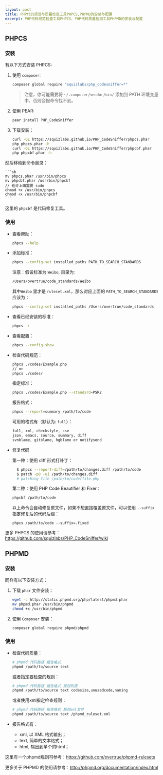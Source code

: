 ```yaml
---
layout: post
title: PHP代码规范与质量检查工具PHPCS,PHPMD的安装与配置
excerpt: PHP代码规范检查工具PHPCS、PHP代码质量检测工具PHPMD的安装与配置
---
```


## PHPCS

### 安装

有以下方式安装 PHPCS:

1. 使用 `composer`:

    ```sh
    composer global require "squizlabs/php_codesniffer=*"
    ```

    > 注意，你可能需要将 `~/.composer/vendor/bin/` 添加到 PATH 环境变量中，否则会报命令找不到。

2. 使用 PEAR:

    ```sh
    pear install PHP_CodeSniffer
    ```

3. 下载安装：

    ```sh
    curl -OL https://squizlabs.github.io/PHP_CodeSniffer/phpcs.phar
    php phpcs.phar -h
    curl -OL https://squizlabs.github.io/PHP_CodeSniffer/phpcbf.phar
    php phpcbf.phar -h
    ```

  然后移动到命令目录：

    ```sh
    mv phpcs.phar /usr/bin/phpcs
    mv phpcbf.phar /usr/bin/phpcbf
    // 也许上面需要 sudo
    chmod +x /usr/bin/phpcs
    chmod +x /usr/bin/phpcbf
    ```

  这里的 `phpcbf` 是代码修复工具。

### 使用

- 查看帮助：

    ```sh
    phpcs --help
    ```

- 添加标准：

    ```sh
    phpcs --config-set installed_paths PATH_TO_SEARCH_STANDARDS
    ```

  注意：假设标准为 `Weibo`, 目录为:

    ```sh
    /Users/overtrue/code_standards/Weibo
    ```

  其中`Weibo` 里才是 `ruleset.xml`，那么对应上面的 `PATH_TO_SEARCH_STANDARDS` 应该为：

    ```sh
    phpcs --config-set installed_paths /Users/overtrue/code_standards
    ```

- 查看已经安装的标准：

    ```sh
    phpcs -i
    ```

- 查看配置：

    ```sh
    phpcs --config-show
    ```

- 检查代码规范：

    ```sh
    phpcs ./codes/Example.php
    // or
    phpcs ./codes/
    ```

  指定标准：

    ```sh
    phpcs ./codes/Example.php --standard=PSR2
    ```

  报告格式：

    ```sh
    phpcs --report=summary /path/to/code
    ```

  可用的格式有（默认为: `full`）：

    ```sh
    full, xml, checkstyle, csv
    json, emacs, source, summary, diff
    svnblame, gitblame, hgblame or notifysend
    ```

- 修复代码

  第一种：使用 diff 形式打补丁：

  ```sh
    $ phpcs --report-diff=/path/to/changes.diff /path/to/code
    $ patch -p0 -ui /path/to/changes.diff
    # patching file /path/to/code/file.php
  ```

  第二种：使用 PHP Code Beautifier 和 Fixer：

    ```sh
    phpcbf /path/to/code
    ```

  以上命令会自动修复原文件，如果不想直接覆盖原文件，可以使用 `--suffix` 指定修复后的代码后缀：

    ```
    phpcs /path/to/code --suffix=.fixed
    ```

更多 PHPCS 的使用请参考：https://github.com/squizlabs/PHP_CodeSniffer/wiki


## PHPMD

### 安装

同样有以下安装方式：

1. 下载 `phar` 文件安装：

    ```sh
    wget -c http://static.phpmd.org/php/latest/phpmd.phar
    mv phpmd.phar /usr/bin/phpmd
    chmod +x /usr/bin/phpmd
    ```

2. 使用 `Composer` 安装：

    ```sh
    composer global require phpmd/phpmd
    ```

### 使用

- 检查代码质量：

    ```sh
    # phpmd 代码路径 报告格式
    phpmd /path/to/source text
    ```

  或者指定要检查的规则：

    ```sh
    # phpmd 代码路径 报告格式 规则列表
    phpmd /path/to/source text codesize,unusedcode,naming
    ```

  或者使用xml指定检查规则：

    ```sh
    # phpmd 代码路径 报告格式 规则xml文件
    phpmd /path/to/source text /phpmd_ruleset.xml
    ```

- 报告格式有：
    - xml, 以 XML 格式输出；
    - text, 简单的文本格式；
    - html, 输出到单个的html；

这里有一个phpmd规则可参考：https://github.com/overtrue/phpmd-rulesets

更多关于 PHPMD 的使用请参考：http://phpmd.org/documentation/index.html